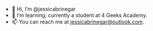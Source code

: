 - 👋 Hi, I’m @jessicabrinegar
- 🌱 I’m learning; currently a student at 4 Geeks Academy.
- 📫 You can reach me at jessicabrinegar@outlook.com.

<!---
jessicabrinegar/jessicabrinegar is a ✨ special ✨ repository because its `README.md` (this file) appears on your GitHub profile.
You can click the Preview link to take a look at your changes.
--->
